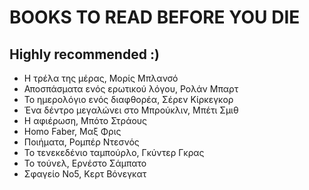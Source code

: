 # BOOKS TO READ BEFORE YOU DIE
## Highly recommended :)
* Η τρέλα της μέρας, Μορίς Μπλανσό
* Αποσπάσματα ενός ερωτικού λόγου, Ρολάν Μπαρτ
* To ημερολόγιο ενός διαφθορέα, Σέρεν Κίρκεγκορ
* Ένα δέντρο μεγαλώνει στο Μπρούκλιν, Μπέτι Σμιθ
* Η αφιέρωση, Μπότο Στράους
* Homo Faber, Μαξ Φρις
* Ποιήματα, Ρομπέρ Ντεσνός
* Το τενεκεδένιο ταμπούρλο, Γκύντερ Γκρας
* Το τούνελ, Ερνέστο Σάμπατο
* Σφαγείο Νο5, Κερτ Βόνεγκατ
